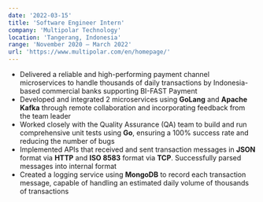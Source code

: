 ```yaml
---
date: '2022-03-15'
title: 'Software Engineer Intern'
company: 'Multipolar Technology'
location: 'Tangerang, Indonesia'
range: 'November 2020 – March 2022'
url: 'https://www.multipolar.com/en/homepage/'
---
```


- Delivered a reliable and high-performing payment channel microservices to handle thousands of daily transactions by Indonesia-based commercial banks supporting BI-FAST Payment
- Developed and integrated 2 microservices using **GoLang** and **Apache Kafka** through remote collaboration and incorporating feedback from the team leader
- Worked closely with the Quality Assurance (QA) team to build and run comprehensive unit tests using **Go**, ensuring a 100% success rate and reducing the number of bugs
- Implemented APIs that received and sent transaction messages in **JSON** format via **HTTP** and **ISO 8583** format via **TCP**. Successfully parsed messages into internal format
- Created a logging service using **MongoDB** to record each transaction message, capable of handling an estimated daily volume of thousands of transactions